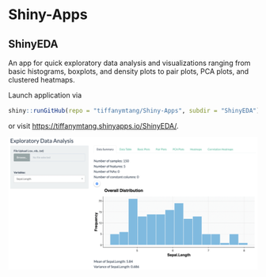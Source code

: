 # Shiny-Apps

## ShinyEDA

An app for quick exploratory data analysis and visualizations ranging from basic histograms, boxplots, and density plots to pair plots, PCA plots, and clustered heatmaps.

Launch application via

```R
shiny::runGitHub(repo = "tiffanymtang/Shiny-Apps", subdir = "ShinyEDA")
```

or visit https://tiffanymtang.shinyapps.io/ShinyEDA/.

![](./figures/ShinyEDA.gif)
